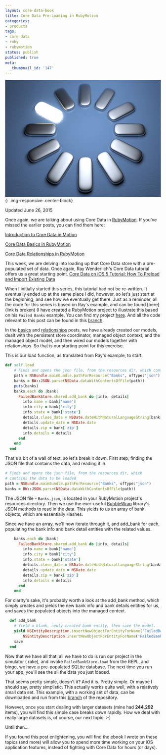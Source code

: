 ```yaml
---
layout: core-data-book
title: Core Data Pre-Loading in RubyMotion
categories:
- products
tags:
- core data
- ruby
- rubymotion
status: publish
published: true
meta:
  _thumbnail_id: '147'
---
```


![](/squarespace_images/static_50d2902fe4b0959a0871a12c_50d29312e4b04687d9db341b_558d970de4b0dba0791c4cfd_1435342609853_preload.jpg){: .img-responsive .center-block}

Updated June 26, 2015


Once again, we are talking about using Core Data in 
[RubyMotion](http://rubymotion.com).  If you've missed the earlier posts, you can find them here:


[Introduction to Core Data in Motion](/blog/core-data-in-motion)


[Core Data Basics in RubyMotion](/blog/core-data-basics-in-rubymotion)


[Core Data Relationships in RubyMotion](/blog/core-data-relationships-in-rubymotion)


This week, we are delving into loading up that Core Data store with a pre-populated set of data.  Once again, Ray Wenderlich's Core Data tutorial offers us a great starting point. 
[Core Data on iOS 5 Tutorial: How To Preload and Import Existing Data](http://www.raywenderlich.com/12170/core-data-tutorial-how-to-preloadimport-existing-data-updated)


When I initially started this series, this tutorial had not be re-written.  It eventually ended up at the same place I did, however, so let's just start at the beginning, and see how we eventually get there.  Just as a reminder, all the code for this series is based on Ray's example, and can be found 
[here](link is broken)
(I have created a RubyMotion project to illustrate this based on his `Failed Banks` example.  You can find my project [here](https://github.com/wndxlori/WNDXRubyMotion/tree/master/FailedBankCD). And all the code relevant to this post can be found in this 
[branch](https://github.com/wndxlori/WNDXRubyMotion/tree/import-preload-data).


In the 
[basics](http://www.wndx.com/blog/core-data-basics-in-rubymotion) and 
[relationships](http://www.wndx.com/blog/core-data-relationships-in-rubymotion) posts, we have already created our models, dealt with the persistent store coordinator, managed object context, and the managed object model, and then wired our models together with relationships.  So that is our starting point for this exercise.


This is our load function, as translated from Ray's example, to start.

```ruby
def self.load
    # Finds and opens the json file, from the resources dir, which contains the data to be loaded
    path = NSBundle.mainBundle.pathForResource("Banks", ofType:"json")
    banks = BW::JSON.parse(NSData.dataWithContentsOfFile(path))
    puts(banks)
    banks.each do |bank|
      FailedBankStore.shared.add_bank do |info, details|
        info.name = bank['name']
        info.city = bank['city']
        info.state = bank['state']
        details.close_date = NSDate.dateWithNaturalLanguageString(bank['closeDate'])
        details.update_date = NSDate.date
        details.zip = bank['zip']
        info.details = details
      end
    end
  end
```

That's a bit of a wall of text, so let's break it down.  First step, finding the JSON file that contains the data, and reading it in.

```ruby
# Finds and opens the json file, from the resources dir, which 
# contains the data to be loaded
path = NSBundle.mainBundle.pathForResource("Banks", ofType:"json")
banks = BW::JSON.parse(NSData.dataWithContentsOfFile(path))
```

The JSON file - 
`Banks.json`, is located in your RubyMotion project's 
resources directory.  Then we use the ever-useful 
[BubbleWrap](http://bubblewrap.io) library's JSON methods to read in the data.  This yields to us an array of bank objects, which are essentially Hashes.


Since we have an array, we'll now iterate through it, and 
add_bank for each, populating the bank info and bank detail entities with the related values.

```ruby
    banks.each do |bank|
      FailedBankStore.shared.add_bank do |info, details|
        info.name = bank['name']
        info.city = bank['city']
        info.state = bank['state']
        details.close_date = NSDate.dateWithNaturalLanguageString(bank['closeDate'])
        details.update_date = NSDate.date
        details.zip = bank['zip']
        info.details = details
      end
    end
```

For clarity's sake, it's probably worth a look at the 
add_bank method, which simply creates and yields the new bank info and bank details entities for us, and saves the populated objects into the managed context.

```ruby
  def add_bank
    # Yield a blank, newly created bank entity, then save the model.
    yield NSEntityDescription.insertNewObjectForEntityForName('FailedBankInfo', inManagedObjectContext:@context),
        NSEntityDescription.insertNewObjectForEntityForName('FailedBankDetails', inManagedObjectContext:@context)
    save
  end
```

Now that we have all that, all we have to do is run our project in the simulator (
rake), and invoke 
`FailedBankStore.load` from the REPL, and bingo, we have a pre-populated SQLite database.  The next time you run your app, you'll see the all the data you just loaded.


That seems pretty simple, doesn't it?  And it is.  Pretty simple.  Or maybe I should say, pretty simplistic.  This actually works quite well, with a relatively small data set.  This example, with a working set of data, can be downloaded and run from this 
[branch](https://github.com/wndxlori/WNDXRubyMotion/tree/import-preload-data) of the repository.


However, once you start dealing with larger datasets (mine had **244,292** items), you will find this simple case breaks down rapidly. How we deal with really large datasets is, of course, our next topic. :-)

Until then…

If you found this post enlightening, you will find the ebook I wrote on these topics (and more) will allow you to spend more time working on your iOS application features, instead of fighting with Core Data for hours (or days).
